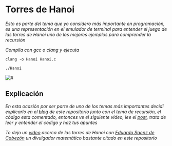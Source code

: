 # Torres de Hanoi

_Esto es parte del tema que yo considero más importante en programación, es una representación en el emulador de terminal para entender el juego de las torres de Hanoi uno de los mejores ejemplos para comprender la recursión_

_Compila con gcc o clang y ejecuta_

```
clang -o Hanoi Hanoi.c 
```
```
./Hanoi
```

<img src=/00.-Sources/Hanoi.gif alt="#"/>

## Explicación 

_En esta ocasión por ser parte de uno de los temas más importantes decidí explicarlo en el [blog]() de este repositorio junto con el tema de recursión, el código esta comentado, entonces ve el siguiente video, lee el [post](), trata de leer y entender el código y haz tus apuntes_

_Te dejo un [video](https://www.youtube.com/watch?v=LM68IQvIo_E) acerca de las torres de Hanoi con [Eduardo Saenz de Cabezón](https://www.youtube.com/channel/UCH-Z8ya93m7_RD02WsCSZYA) un divulgador matemático bastante citado en este repositorio_

